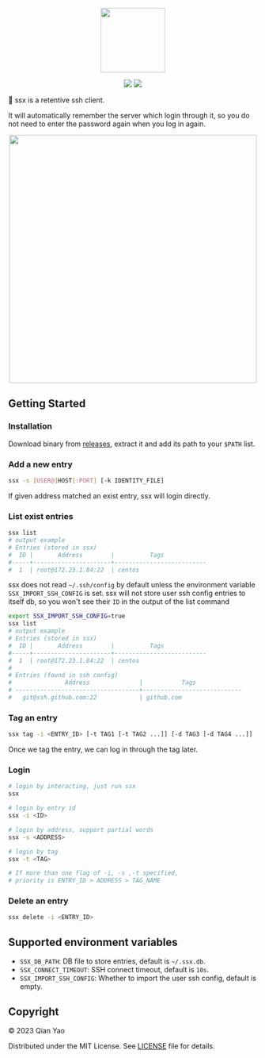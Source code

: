 <p align="center">
    <img src="https://raw.githubusercontent.com/vimiix/ssx/master/static/logo.svg?sanitize=true"
        height="130">
</p>

<p align="center">
    <a href="https://github.com/vimiix/ssx/blob/main/LICENSE" alt="license">
    <img src="https://img.shields.io/badge/License-MIT-jasper" /></a>
    <a href="https://github.com/vimiix" alt="author">
    <img src="https://img.shields.io/badge/author-Vimiix-blue" /></a>
</p>

🦅 ssx is a retentive ssh client.

It will automatically remember the server which login through it, 
so you do not need to enter the password again when you log in again.

<p align="center">
    <img src="https://raw.githubusercontent.com/vimiix/ssx/master/static/demo.svg?sanitize=true"
        height="500">
</p>

## Getting Started

### Installation

Download binary from [releases](https://github.com/vimiix/ssx/releases), extract it and add its path to your `$PATH` list.

### Add a new entry

```bash
ssx -s [USER@]HOST[:PORT] [-k IDENTITY_FILE]
```

If given address matched an exist entry, ssx will login directly.

### List exist entries

```bash
ssx list
# output example
# Entries (stored in ssx)
#  ID |       Address        |          Tags
#-----+----------------------+--------------------------
#  1  | root@172.23.1.84:22  | centos
```

ssx does not read `~/.ssh/config` by default unless the environment variable `SSX_IMPORT_SSH_CONFIG` is set.
ssx will not store user ssh config entries to itself db, so you won't see their `ID` in the output of the list command 

```bash
export SSX_IMPORT_SSH_CONFIG=true
ssx list
# output example
# Entries (stored in ssx)
#  ID |       Address        |          Tags
#-----+----------------------+--------------------------
#  1  | root@172.23.1.84:22  | centos
#
# Entries (found in ssh config)
#               Address              |           Tags
# -----------------------------------+----------------------------
#   git@ssh.github.com:22            | github.com
```

### Tag an entry

```bash
ssx tag -i <ENTRY_ID> [-t TAG1 [-t TAG2 ...]] [-d TAG3 [-d TAG4 ...]]
```
Once we tag the entry, we can log in through the tag later.

### Login

```bash
# login by interacting, just run ssx
ssx

# login by entry id
ssx -i <ID>

# login by address, support partial words
ssx -s <ADDRESS>

# login by tag
ssx -t <TAG>

# If more than one flag of -i, -s ,-t specified, 
# priority is ENTRY_ID > ADDRESS > TAG_NAME
```

### Delete an entry

```bash
ssx delete -i <ENTRY_ID>
```

## Supported environment variables

- `SSX_DB_PATH`: DB file to store entries, default is `~/.ssx.db`.
- `SSX_CONNECT_TIMEOUT`: SSH connect timeout, default is `10s`.
- `SSX_IMPORT_SSH_CONFIG`: Whether to import the user ssh config, default is empty.

## Copyright

© 2023 Qian Yao

Distributed under the MIT License. See [LICENSE](https://github.com/vimiix/ssx/blob/main/LICENSE) file for details.
